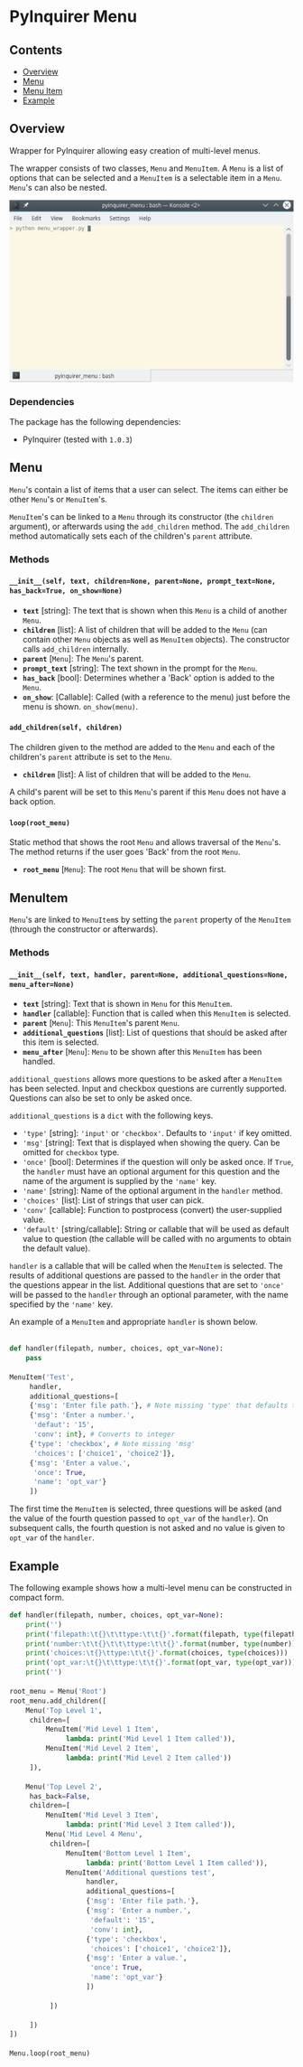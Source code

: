 # PyInquirer Menu

## Contents
* [Overview](#overview)
* [Menu](#menu)
* [Menu Item](#menuitem)
* [Example](#example)

## Overview<a name="overview">
Wrapper for PyInquirer allowing easy creation of multi-level menus.

The wrapper consists of two classes, `Menu` and `MenuItem`. A `Menu` is a list of options that can be selected and a `MenuItem` is a selectable item in a `Menu`. `Menu`'s can also be nested.

![PyInquirer Menu Demo](demo.gif)

### Dependencies
The package has the following dependencies:

* PyInquirer (tested with `1.0.3`)

## Menu<a name="menu">
`Menu`'s contain a list of items that a user can select. The items can either be other `Menu`'s or `MenuItem`'s.

`MenuItem`'s can be linked to a `Menu` through its constructor (the `children` argument), or afterwards using the `add_children` method. The `add_children` method automatically sets each of the children's `parent` attribute.

### Methods

#### `__init__(self, text, children=None, parent=None, prompt_text=None, has_back=True, on_show=None)`

* **`text`** [string]: The text that is shown when this `Menu` is a child of another `Menu`.
* **`children`** [list]: A list of children that will be added to the `Menu` (can contain other `Menu` objects as well as `MenuItem` objects). The constructor calls `add_children` internally.
* **`parent`** [`Menu`]: The `Menu`'s parent.
* **`prompt_text`** [string]: The text shown in the prompt for the `Menu`.
* **`has_back`** [bool]: Determines whether a 'Back' option is added to the `Menu`.
* **`on_show`**: [Callable]: Called (with a reference to the menu) just before the menu is shown. `on_show(menu)`.

#### `add_children(self, children)`

The children given to the method are added to the `Menu` and each of the children's `parent` attribute is set to the `Menu`.

* **`children`** [list]: A list of children that will be added to the `Menu`.

A child's parent will be set to this `Menu`'s parent if this `Menu` does not have a back option.

#### `loop(root_menu)`

Static method that shows the root `Menu` and allows traversal of the `Menu`'s. The method returns if the user goes 'Back' from the root `Menu`.

* **`root_menu`** [`Menu`]: The root `Menu` that will be shown first.

## MenuItem<a name="menuitem">
`Menu`'s are linked to `MenuItem`s by setting the `parent` property of the `MenuItem` (through the constructor or afterwards).

### Methods

#### `__init__(self, text, handler, parent=None, additional_questions=None, menu_after=None)`

* **`text`** [string]: Text that is shown in `Menu` for this `MenuItem`.
* **`handler`** [callable]: Function that is called when this `MenuItem` is selected.
* **`parent`** [`Menu`]: This `MenuItem`'s parent `Menu`.
* **`additional_questions`** [list]: List of questions that should be asked after this item is selected.
* **`menu_after`** [`Menu`]: `Menu` to be shown after this `MenuItem` has been handled.

`additional_questions` allows more questions to be asked after a `MenuItem` has been selected. Input and checkbox questions are currently supported. Questions can also be set to only be asked once.

`additional_questions` is a `dict` with the following keys.

* `'type'` [string]: `'input'` or `'checkbox'`. Defaults to `'input'` if key omitted.
* `'msg'` [string]: Text that is displayed when showing the query. Can be omitted for `checkbox` type.
* `'once'` [bool]: Determines if the question will only be asked once. If `True`, the `handler` must have an optional argument for this question and the name of the argument is supplied by the `'name'` key.
* `'name'` [string]: Name of the optional argument in the `handler` method.
* `'choices'` [list]: List of strings that user can pick.
* `'conv'` [callable]: Function to postprocess (convert) the user-supplied value.
* `'default'` [string/callable]: String or callable that will be used as default value to question (the callable will be called with no arguments to obtain the default value).

`handler` is a callable that will be called when the `MenuItem` is selected. The results of additional questions are passed to the `handler` in the order that the questions appear in the list. Additional questions that are set to `'once'` will be passed to the `handler` through an optional parameter, with the name specified by the `'name'` key.

An example of a `MenuItem` and appropriate `handler` is shown below.

```python

def handler(filepath, number, choices, opt_var=None):
	pass

MenuItem('Test',
     handler,
     additional_questions=[
	 {'msg': 'Enter file path.'}, # Note missing 'type' that defaults to 'input'
	 {'msg': 'Enter a number.',
	  'defaut': '15',
	  'conv': int}, # Converts to integer
	 {'type': 'checkbox', # Note missing 'msg'
	  'choices': ['choice1', 'choice2']},
	 {'msg': 'Enter a value.',
	  'once': True,
	  'name': 'opt_var'}
     ])
```

The first time the `MenuItem` is selected, three questions will be asked (and the value of the fourth question passed to `opt_var` of the `handler`). On subsequent calls, the fourth question is not asked and no value is given to `opt_var` of the `handler`.

## Example<a name="example">

The following example shows how a multi-level menu can be constructed in compact form.

```python
def handler(filepath, number, choices, opt_var=None):
	print('')
	print('filepath:\t{}\t\ttype:\t\t{}'.format(filepath, type(filepath)))
	print('number:\t\t{}\t\t\ttype:\t\t{}'.format(number, type(number)))
	print('choices:\t{}\ttype:\t\t{}'.format(choices, type(choices)))
	print('opt_var:\t{}\t\ttype:\t\t{}'.format(opt_var, type(opt_var)))
	print('')

root_menu = Menu('Root')
root_menu.add_children([
	Menu('Top Level 1',
	 children=[
	     MenuItem('Mid Level 1 Item',
		      lambda: print('Mid Level 1 Item called')),
	     MenuItem('Mid Level 2 Item',
		      lambda: print('Mid Level 2 Item called'))
	 ]),

	Menu('Top Level 2',
	 has_back=False,
	 children=[
	     MenuItem('Mid Level 3 Item',
		      lambda: print('Mid Level 3 Item called')),
	     Menu('Mid Level 4 Menu',
		  children=[
		      MenuItem('Bottom Level 1 Item',
			       lambda: print('Bottom Level 1 Item called')),
		      MenuItem('Additional questions test',
			       handler,
			       additional_questions=[
				   {'msg': 'Enter file path.'},
				   {'msg': 'Enter a number.',
				    'default': '15',
				    'conv': int},
				   {'type': 'checkbox',
				    'choices': ['choice1', 'choice2']},
				   {'msg': 'Enter a value.',
				    'once': True,
				    'name': 'opt_var'}
			       ])

		  ])

	 ])
])

Menu.loop(root_menu)
```

